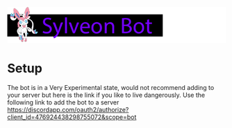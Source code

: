![](/Documentation/banner.png?raw=true "Optional Title")

# Setup
The bot is in a Very Experimental state, would not recommend adding to your server but here is the link if you like to live dangerously. 
Use the following link to add the bot to a server https://discordapp.com/oauth2/authorize?client_id=476924438298755072&scope=bot
